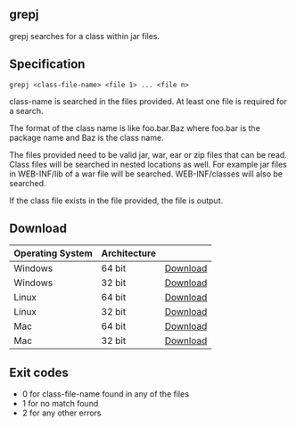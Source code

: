 grepj
-----

grepj searches for a class within jar files.

Specification
-------------

    grepj <class-file-name> <file 1> ... <file n>

class-name is searched in the files provided. At least one file is required for a search.

The format of the class name is like foo.bar.Baz where foo.bar is the package name and Baz is the class name.

The files provided need to be valid jar, war, ear or zip files that can be read. Class files will be searched in nested locations as well. For example jar files in WEB-INF/lib of a war file will be searched. WEB-INF/classes will also be searched.

If the class file exists in the file provided, the file is output.

Download
--------

| Operating System | Architecture |                                                                           |
|------------------|--------------|---------------------------------------------------------------------------|
| Windows          | 64 bit       | [Download](http://grepj.s3.amazonaws.com/release/windows_amd64/grepj.exe) |
| Windows          | 32 bit       | [Download](http://grepj.s3.amazonaws.com/release/windows_386/grepj.exe)   |
| Linux            | 64 bit       | [Download](http://grepj.s3.amazonaws.com/release/linux_amd64/grepj)       |
| Linux            | 32 bit       | [Download](http://grepj.s3.amazonaws.com/release/linux_386/grepj)         |
| Mac              | 64 bit       | [Download](http://grepj.s3.amazonaws.com/release/darwin_amd64/grepj)      |
| Mac              | 32 bit       | [Download](http://grepj.s3.amazonaws.com/release/darwin_386/grepj)        |

Exit codes
----------

* 0 for class-file-name found in any of the files
* 1 for no match found
* 2 for any other errors

